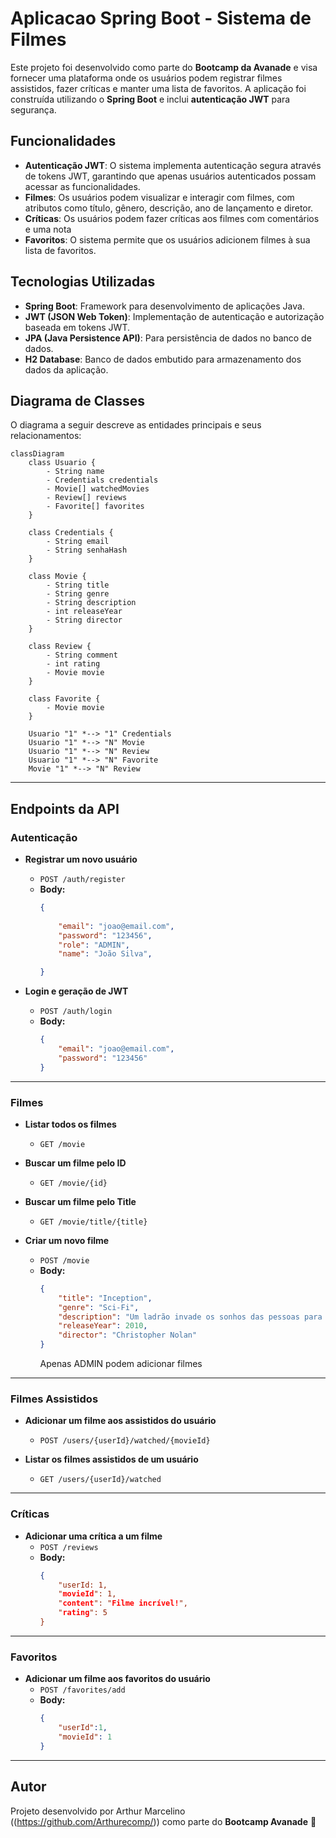 # Aplicacao Spring Boot - Sistema de Filmes

Este projeto foi desenvolvido como parte do **Bootcamp da Avanade** e visa fornecer uma plataforma onde os usuários podem registrar filmes assistidos, fazer críticas e manter uma lista de favoritos. A aplicação foi construída utilizando o **Spring Boot** e inclui **autenticação JWT** para segurança.

## Funcionalidades

- **Autenticação JWT**: O sistema implementa autenticação segura através de tokens JWT, garantindo que apenas usuários autenticados possam acessar as funcionalidades.
- **Filmes**: Os usuários podem visualizar e interagir com filmes, com atributos como título, gênero, descrição, ano de lançamento e diretor.
- **Críticas**: Os usuários podem fazer críticas aos filmes com comentários e uma nota
- **Favoritos**: O sistema permite que os usuários adicionem filmes à sua lista de favoritos.

## Tecnologias Utilizadas

- **Spring Boot**: Framework para desenvolvimento de aplicações Java.
- **JWT (JSON Web Token)**: Implementação de autenticação e autorização baseada em tokens JWT.
- **JPA (Java Persistence API)**: Para persistência de dados no banco de dados.
- **H2 Database**: Banco de dados embutido para armazenamento dos dados da aplicação.

## Diagrama de Classes

O diagrama a seguir descreve as entidades principais e seus relacionamentos:

```mermaid
classDiagram
    class Usuario {
        - String name
        - Credentials credentials
        - Movie[] watchedMovies
        - Review[] reviews
        - Favorite[] favorites
    }

    class Credentials {
        - String email
        - String senhaHash
    }

    class Movie {
        - String title
        - String genre
        - String description
        - int releaseYear
        - String director
    }

    class Review {
        - String comment
        - int rating
        - Movie movie
    }

    class Favorite {
        - Movie movie
    }

    Usuario "1" *--> "1" Credentials
    Usuario "1" *--> "N" Movie
    Usuario "1" *--> "N" Review
    Usuario "1" *--> "N" Favorite
    Movie "1" *--> "N" Review
```

---

## Endpoints da API

### **Autenticação**

- **Registrar um novo usuário**
  - `POST /auth/register`
  - **Body:**
    ```json
    {
        
        "email": "joao@email.com",
        "password": "123456",
        "role": "ADMIN",
        "name": "João Silva",
    
    }
    ```

- **Login e geração de JWT**
  - `POST /auth/login`
  - **Body:**
    ```json
    {
        "email": "joao@email.com",
        "password": "123456"
    }
    ```

---

### **Filmes**

- **Listar todos os filmes**
  - `GET /movie`

- **Buscar um filme pelo ID**
  - `GET /movie/{id}`
- **Buscar um filme pelo Title**
  - `GET /movie/title/{title}`

- **Criar um novo filme**
  
  - `POST /movie`
  - **Body:**
    ```json
    {
        "title": "Inception",
        "genre": "Sci-Fi",
        "description": "Um ladrão invade os sonhos das pessoas para roubar segredos.",
        "releaseYear": 2010,
        "director": "Christopher Nolan"
    }
    ```
    Apenas ADMIN podem adicionar filmes

---

### **Filmes Assistidos**

- **Adicionar um filme aos assistidos do usuário**
  - `POST /users/{userId}/watched/{movieId}`  

- **Listar os filmes assistidos de um usuário**
  - `GET /users/{userId}/watched`
---

### **Críticas**

- **Adicionar uma crítica a um filme**
  - `POST /reviews`
  - **Body:**
    ```json
    {
        "userId: 1,
        "movieId": 1,
        "content": "Filme incrível!",
        "rating": 5
    }
    ```
---

### **Favoritos**

- **Adicionar um filme aos favoritos do usuário**
  - `POST /favorites/add`
  - **Body:**
    ```json
    {
        "userId":1,
        "movieId": 1
    }
    ```
---


## Autor
Projeto desenvolvido por Arthur Marcelino ((https://github.com/Arthurecomp/)) como parte do **Bootcamp Avanade** 🚀

